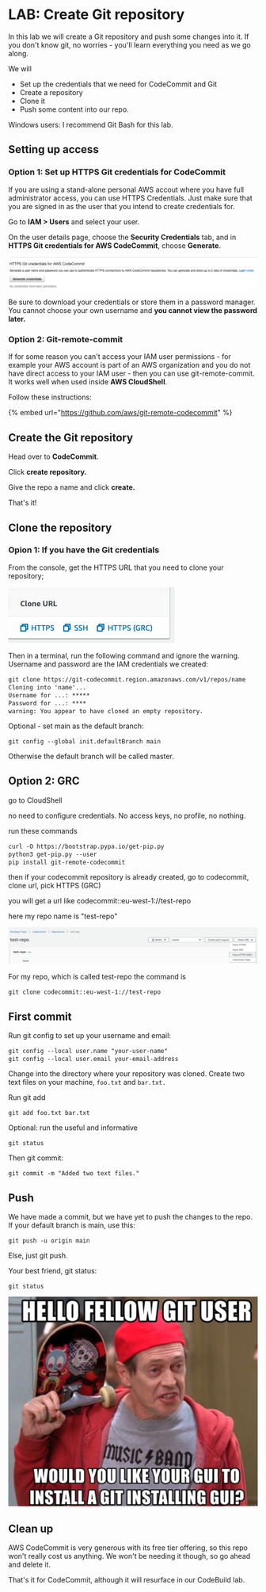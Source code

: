 # LAB: Create Git repository

In this lab we will create a Git repository and push some changes into it. If you don't know git, no worries - you'll learn everything you need as we go along.&#x20;

We will&#x20;

* Set up the credentials that we need for CodeCommit and Git
* Create a repository
* Clone it
* Push some content into our repo.&#x20;

Windows users: I recommend Git Bash for this lab.&#x20;

## Setting up access&#x20;

### Option 1: Set up HTTPS Git credentials for CodeCommit

If you are using a stand-alone personal AWS accout where you have full administrator access, you can use HTTPS Credentials. Just make sure that you are signed in as the user that you intend to create credentials for.&#x20;

Go to **IAM > Users** and select your user.&#x20;

On the user details page, choose the **Security Credentials** tab, and in **HTTPS Git credentials for AWS CodeCommit**, choose **Generate**.

![Generate credentials](<../../../.gitbook/assets/image (102).png>)

Be sure to download your credentials or store them in a password manager. You cannot choose your own username and **you cannot view the password later.**&#x20;

### **Option 2: Git-remote-commit**

If for some reason you can't access your IAM user permissions - for example your AWS account is part of an AWS organization and you do not have direct access to your IAM user -  then you can use git-remote-commit. It works well when used inside **AWS CloudShell**.&#x20;

Follow these instructions:

{% embed url="https://github.com/aws/git-remote-codecommit" %}

## Create the Git repository&#x20;

Head over to **CodeCommit**.

Click **create repository.**

Give the repo a name and click **create.**

That's it!&#x20;

## Clone the repository

### Opion 1: If you have the Git credentials&#x20;

From the console, get the HTTPS URL that you need to clone your repository;

![pick HTTPS](<../../../.gitbook/assets/image (359).png>)

Then in a terminal, run the following command and ignore the warning. Username and password are the IAM credentials we created:

```
git clone https://git-codecommit.region.amazonaws.com/v1/repos/name
Cloning into 'name'...
Username for ...: *****
Password for ...: ****
warning: You appear to have cloned an empty repository.
```

Optional - set main as the default branch:

```
git config --global init.defaultBranch main
```

Otherwise the default branch will be called master.&#x20;

## Option 2: GRC

go to CloudShell

no need to configure credentials. No access keys, no profile, no nothing.

run these commands

```
curl -O https://bootstrap.pypa.io/get-pip.py
python3 get-pip.py --user
pip install git-remote-codecommit
```

then if your codecommit repository is already created, go to codecommit, clone url, pick HTTPS (GRC)

you will get a url like codecommit::eu-west-1://test-repo

here my repo name is "test-repo"

![GRC URL ](<../../../.gitbook/assets/image (170).png>)

For my repo, which is called test-repo the command is&#x20;

```
git clone codecommit::eu-west-1://test-repo
```

## First commit

Run git config to set up your username and email:

```
git config --local user.name "your-user-name" 
git config --local user.email your-email-address
```

Change into the directory where your repository was cloned. Create two text files on your machine, `foo.txt` and `bar.txt.`&#x20;

Run git add&#x20;

```
git add foo.txt bar.txt
```

Optional: run the useful and informative

```
git status
```

Then git commit:

```
git commit -m "Added two text files."
```

## Push&#x20;

We have made a commit, but we have yet to push the changes to the repo. If your default branch is main, use this:

```
git push -u origin main
```

Else, just git push.&#x20;

Your best friend, git status:

```
git status
```

![good luck finding a good git meme. ](<../../../.gitbook/assets/image (324).png>)

## Clean up

AWS CodeCommit is very generous with its free tier offering, so this repo won't really cost us anything. We won't be needing it though, so go ahead and delete it.

That's it for CodeCommit, although it will resurface in our CodeBuild lab.
